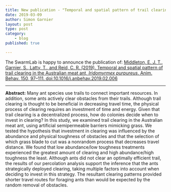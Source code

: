 ```yaml
---
title: New publication - "Temporal and spatial pattern of trail clearing in the Australian meat ant, <i>Iridomyrmex purpureus</i>"
date: 2019-03-09
author: Simon Garnier
layout: post
type: post
category:
    - blog
published: true

---
```


The SwarmLab is happy to announce the publication of: [Middleton, E. J. T., Garnier, S., Latty, T., and Reid, C. R. (2019). Temporal and spatial pattern of trail clearing in the Australian meat ant, *Iridomyrmex purpureus*. Anim. Behav. 150, 97–111. doi:10.1016/j.anbehav.2019.02.006](https://doi.org/10.1016/j.anbehav.2019.02.006)

---

**Abstract:** Many ant species use trails to connect important resources. In addition, some ants actively clear obstacles from their trails. Although trail clearing is thought to be beneficial in decreasing travel time, the physical process of clearing requires an investment of time and energy. Given that trail clearing is a decentralized process, how do colonies decide when to invest in clearing? In this study, we examined trail clearing in the Australian meat ant, using artificial semipermeable barriers mimicking grass. We tested the hypothesis that investment in clearing was influenced by the abundance and physical toughness of obstacles and that the selection of which grass blade to cut was a nonrandom process that decreases travel distance. We found that low abundance/low toughness treatments experienced the greatest amount of clearing and high abundance/high toughness the least. Although ants did not clear an optimally efficient trail, the results of our percolation analysis support the inference that the ants strategically deployed clearing, taking multiple factors into account when deciding to invest in this strategy. The resultant clearing patterns provided shorter travel routes for foraging ants than would be expected by the random removal of obstacles.
